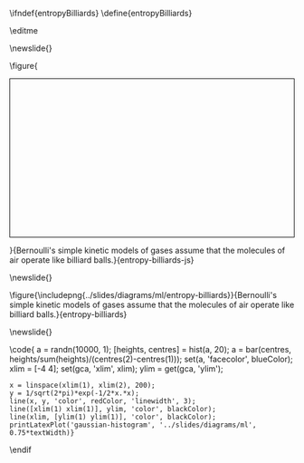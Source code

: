 \ifndef{entropyBilliards}
\define{entropyBilliards}

\editme

\newslide{}

\figure{<div>
<canvas id="skyCanvas" width="900" height="500" style="border:1px solid black;display: block; "></canvas>
<script src="../scripts/ballworld/constructors.js"></script>
<script src="../scripts/ballworld/script2.js"></script>
<script src="../scripts/ballworld/ballworld.js"></script>
<script src="../scripts/ballworld/multiball.js"></script>
</div>}{Bernoulli's simple kinetic models of gases assume that the molecules of air operate like billiard balls.}{entropy-billiards-js}


\newslide{}

\figure{\includepng{../slides/diagrams/ml/entropy-billiards}}{Bernoulli's simple kinetic models of gases assume that the molecules of air operate like billiard balls.}{entropy-billiards}

\newslide{}

\code{
    a = randn(10000, 1);
    [heights, centres] = hist(a, 20);
    a = bar(centres, heights/sum(heights)/(centres(2)-centres(1)));
    set(a, 'facecolor', blueColor);
    xlim = [-4 4];
    set(gca, 'xlim', xlim);
    ylim = get(gca, 'ylim');
    
    x = linspace(xlim(1), xlim(2), 200);
    y = 1/sqrt(2*pi)*exp(-1/2*x.*x);
    line(x, y, 'color', redColor, 'linewidth', 3);
    line([xlim(1) xlim(1)], ylim, 'color', blackColor);
    line(xlim, [ylim(1) ylim(1)], 'color', blackColor);
    printLatexPlot('gaussian-histogram', '../slides/diagrams/ml', 0.75*textWidth)}

\endif
